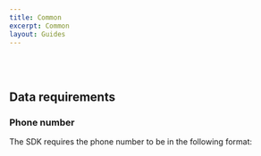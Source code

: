 ```yaml
---
title: Common
excerpt: Common
layout: Guides
---
```


<div class="oie-embedded-sdk">

<ApiLifecycle access="ie" /><br>
<ApiLifecycle access="Limited GA" /><br>

## Data requirements

### Phone number

The SDK requires the phone number to be in the following format:

<StackSnippet snippet="phonenumberformat" />

</div>
